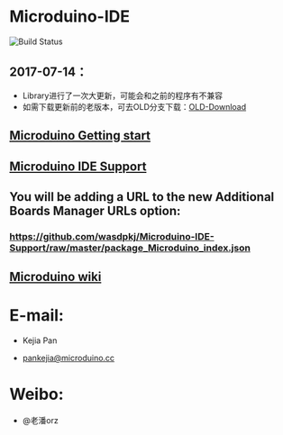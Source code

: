 # Microduino-IDE

![Build Status](https://travis-ci.org/wasdpkj/Microduino-IDE-Support.svg?branch=master)

## 2017-07-14：
- Library进行了一次大更新，可能会和之前的程序有不兼容
- 如需下载更新前的老版本，可去OLD分支下载：[OLD-Download](https://github.com/wasdpkj/Microduino-IDE-Support/tree/OLD)


## [Microduino Getting start](http://www.microduino.cc/download/)

## [Microduino IDE Support](https://github.com/wasdpkj/Microduino-IDE-Support/)


## You will be adding a URL to the new Additional Boards Manager URLs option:
### https://github.com/wasdpkj/Microduino-IDE-Support/raw/master/package_Microduino_index.json

## [Microduino wiki](http://wiki.microduino.cc)


# E-mail:
- Kejia Pan
 + pankejia@microduino.cc

# Weibo:
- @老潘orz
